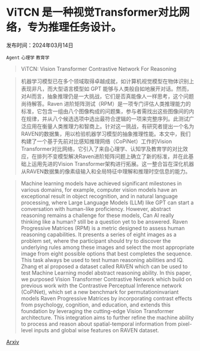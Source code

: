 # ViTCN 是一种视觉Transformer对比网络，专为推理任务设计。

发布时间：2024年03月14日

`Agent` `心理学` `教育学`

> ViTCN: Vision Transformer Contrastive Network For Reasoning

> 机器学习模型已在多个领域取得卓越成就，如计算机视觉模型在物体识别上表现非凡，而大型语言模型如 GPT 能够与人类般自如地展开对话。然而，对AI而言，抽象推理仍是一大挑战，它们是否真能像人一样思考，这个问题尚待解答。Raven 进阶矩阵测试（RPM）是一项专门评估人类推理能力的标准，它包含一组由八个图像构成的问题集，参与者需找出这些图像间的内在规律，并从八个候选选项中选出最符合逻辑的一项来完整序列。此测试广泛应用在衡量人类推理力和智商上。针对这一挑战，有研究者提出一个名为RAVEN的数据集，用以检验机器学习模型的抽象推理性能。本文中，我们构建了一个基于先前对比感知推理网络（CoPiNet）工作的Vision Transformer对比网络，它引入了来自心理学、认知学及教育学的对比效应，在排列不变模型解决Raven进阶矩阵问题上确立了新的标准，并在此基础上运用先进的Vision Transformer架构进行拓展。这一整合旨在深化机器从RAVEN数据集的像素级输入和全局特征中理解和推理时空信息的能力。

> Machine learning models have achieved significant milestones in various domains, for example, computer vision models have an exceptional result in object recognition, and in natural language processing, where Large Language Models (LLM) like GPT can start a conversation with human-like proficiency. However, abstract reasoning remains a challenge for these models, Can AI really thinking like a human? still be a question yet to be answered. Raven Progressive Matrices (RPM) is a metric designed to assess human reasoning capabilities. It presents a series of eight images as a problem set, where the participant should try to discover the underlying rules among these images and select the most appropriate image from eight possible options that best completes the sequence. This task always be used to test human reasoning abilities and IQ. Zhang et al proposed a dataset called RAVEN which can be used to test Machine Learning model abstract reasoning ability. In this paper, we purposed Vision Transformer Contrastive Network which build on previous work with the Contrastive Perceptual Inference network (CoPiNet), which set a new benchmark for permutationinvariant models Raven Progressive Matrices by incorporating contrast effects from psychology, cognition, and education, and extends this foundation by leveraging the cutting-edge Vision Transformer architecture. This integration aims to further refine the machine ability to process and reason about spatial-temporal information from pixel-level inputs and global wise features on RAVEN dataset.

[Arxiv](https://arxiv.org/abs/2403.09962)